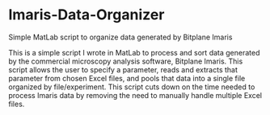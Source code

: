# Imaris-Data-Organizer
Simple MatLab script to organize data generated by Bitplane Imaris

This is a simple script I wrote in MatLab to process and sort data generated by the commercial microscopy analysis software, Bitplane Imaris. This script allows the user to specify a parameter, reads and extracts that parameter from chosen Excel files, and pools that data into a single file organized by file/experiment. This script cuts down on the time needed to process Imaris data by removing the need to manually handle multiple Excel files.

